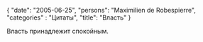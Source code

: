 {
   "date": "2005-06-25",
   "persons": "Maximilien de Robespierre",
   "categories" : "Цитаты",
   "title": "Власть"
}

Власть принадлежит спокойным.
